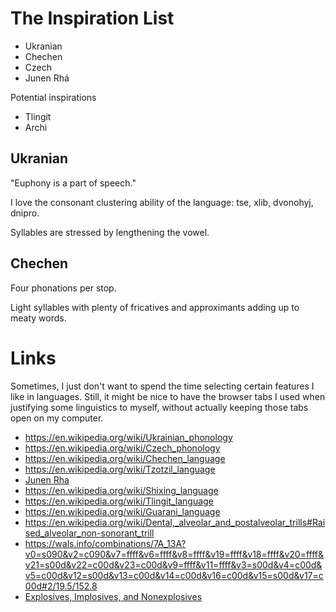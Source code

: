 # The Inspiration List

  * Ukranian
  * Chechen
  * Czech
  * Junen Rhá

Potential inspirations
  * Tlingit
  * Archi


## Ukranian

"Euphony is a part of speech."

I love the consonant clustering ability of the language: tse, xlib, dvonohyj, dnipro.

Syllables are stressed by lengthening the vowel.


## Chechen

Four phonations per stop.

Light syllables with plenty of fricatives and approximants adding up to meaty words.


# Links

Sometimes, I just don't want to spend the time selecting certain features I like in languages.
Still, it might be nice to have the browser tabs I used when justifying some linguistics to myself, without actually keeping those tabs open on my computer.

  * https://en.wikipedia.org/wiki/Ukrainian_phonology
  * https://en.wikipedia.org/wiki/Czech_phonology
  * https://en.wikipedia.org/wiki/Chechen_language
  * https://en.wikipedia.org/wiki/Tzotzil_language
  * [Junen Rha](https://drive.google.com/file/d/0B_RFkc29jkukWVd2aTRvQ2RSdEsyQlVBOVJWS3FRQQ/view)
  * https://en.wikipedia.org/wiki/Shixing_language
  * https://en.wikipedia.org/wiki/Tlingit_language
  * https://en.wikipedia.org/wiki/Guarani_language
  * https://en.wikipedia.org/wiki/Dental,_alveolar_and_postalveolar_trills#Raised_alveolar_non-sonorant_trill
  * https://wals.info/combinations/7A_13A?v0=s090&v2=c090&v7=ffff&v6=ffff&v8=ffff&v19=ffff&v18=ffff&v20=ffff&v21=s00d&v22=c00d&v23=c00d&v9=ffff&v11=ffff&v3=s00d&v4=c00d&v5=c00d&v12=s00d&v13=c00d&v14=c00d&v16=c00d&v15=s00d&v17=c00d#2/19.5/152.8
  * [Explosives, Implosives, and Nonexplosives](http://nickclements.free.fr/publications/2002a.pdf)